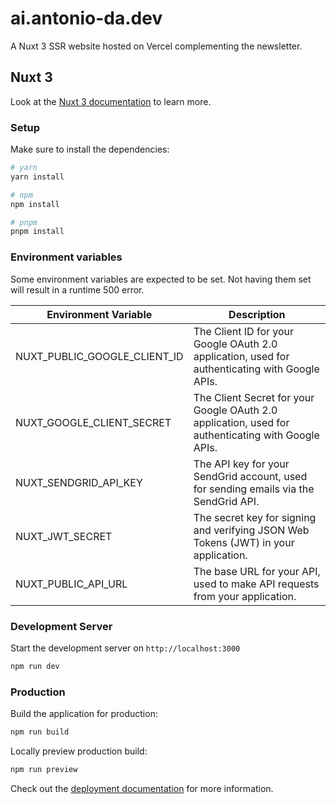 # ai.antonio-da.dev

A Nuxt 3 SSR website hosted on Vercel complementing the newsletter.

## Nuxt 3

Look at the [Nuxt 3 documentation](https://nuxt.com/docs/getting-started/introduction) to learn more.

### Setup

Make sure to install the dependencies:

```bash
# yarn
yarn install

# npm
npm install

# pnpm
pnpm install
```

### Environment variables

Some environment variables are expected to be set. Not having them set will result in a runtime 500 error.

| Environment Variable        | Description                                                                                   |
|-----------------------------|-----------------------------------------------------------------------------------------------|
| NUXT_PUBLIC_GOOGLE_CLIENT_ID| The Client ID for your Google OAuth 2.0 application, used for authenticating with Google APIs. |
| NUXT_GOOGLE_CLIENT_SECRET   | The Client Secret for your Google OAuth 2.0 application, used for authenticating with Google APIs. |
| NUXT_SENDGRID_API_KEY       | The API key for your SendGrid account, used for sending emails via the SendGrid API.             |
| NUXT_JWT_SECRET             | The secret key for signing and verifying JSON Web Tokens (JWT) in your application.             |
| NUXT_PUBLIC_API_URL         | The base URL for your API, used to make API requests from your application.                     |


### Development Server

Start the development server on `http://localhost:3000`

```bash
npm run dev
```

### Production

Build the application for production:

```bash
npm run build
```

Locally preview production build:

```bash
npm run preview
```

Check out the [deployment documentation](https://nuxt.com/docs/getting-started/deployment) for more information.
